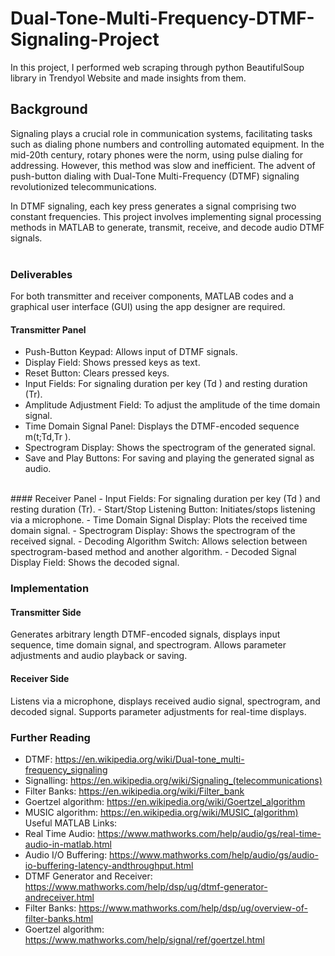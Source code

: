 # Dual-Tone-Multi-Frequency-DTMF-Signaling-Project
In this project, I performed web scraping through python BeautifulSoup library in Trendyol Website and made insights from them. 


## Background
Signaling plays a crucial role in communication systems, facilitating tasks such as dialing phone numbers and controlling automated equipment. In the mid-20th century, rotary phones were the norm, using pulse dialing for addressing. However, this method was slow and inefficient. The advent of push-button dialing with Dual-Tone Multi-Frequency (DTMF) signaling revolutionized telecommunications.

In DTMF signaling, each key press generates a signal comprising two constant frequencies. This project involves implementing signal processing methods in MATLAB to generate, transmit, receive, and decode audio DTMF signals.
<br/><br/>

### Deliverables
For both transmitter and receiver components, MATLAB codes and a graphical user interface (GUI) using the app designer are required.
#### Transmitter Panel
- Push-Button Keypad: Allows input of DTMF signals.
- Display Field: Shows pressed keys as text.
- Reset Button: Clears pressed keys.
- Input Fields: For signaling duration per key (Td ) and resting duration (Tr).
- Amplitude Adjustment Field: To adjust the amplitude of the time domain signal.
- Time Domain Signal Panel: Displays the DTMF-encoded sequence m(t;Td,Tr ).
- Spectrogram Display: Shows the spectrogram of the generated signal.
- Save and Play Buttons: For saving and playing the generated signal as audio.
<br/>
#### Receiver Panel
- Input Fields: For signaling duration per key (Td ) and resting duration (Tr).
- Start/Stop Listening Button: Initiates/stops listening via a microphone.
- Time Domain Signal Display: Plots the received time domain signal.
- Spectrogram Display: Shows the spectrogram of the received signal.
- Decoding Algorithm Switch: Allows selection between spectrogram-based method and another algorithm.
- Decoded Signal Display Field: Shows the decoded signal.

### Implementation
#### Transmitter Side
Generates arbitrary length DTMF-encoded signals, displays input sequence, time domain signal, and spectrogram. Allows parameter adjustments and audio playback or saving.
#### Receiver Side
Listens via a microphone, displays received audio signal, spectrogram, and decoded signal. Supports parameter adjustments for real-time displays.

### Further Reading
- DTMF: https://en.wikipedia.org/wiki/Dual-tone_multi-frequency_signaling
- Signalling: https://en.wikipedia.org/wiki/Signaling_(telecommunications)
- Filter Banks: https://en.wikipedia.org/wiki/Filter_bank
- Goertzel algorithm: https://en.wikipedia.org/wiki/Goertzel_algorithm
- MUSIC algorithm: https://en.wikipedia.org/wiki/MUSIC_(algorithm)
Useful MATLAB Links:
- Real Time Audio: https://www.mathworks.com/help/audio/gs/real-time-audio-in-matlab.html
- Audio I/O Buffering: https://www.mathworks.com/help/audio/gs/audio-io-buffering-latency-andthroughput.html
- DTMF Generator and Receiver: https://www.mathworks.com/help/dsp/ug/dtmf-generator-andreceiver.html
- Filter Banks: https://www.mathworks.com/help/dsp/ug/overview-of-filter-banks.html
- Goertzel algorithm: https://www.mathworks.com/help/signal/ref/goertzel.html
